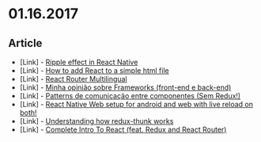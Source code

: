 # 01.16.2017

## Article

- \[Link\] - [Ripple effect in React Native](https://medium.com/react-native-motion/ripple-effect-in-react-native-1cb0ad568e91#.9fcppu0wt)
- \[Link\] - [How to add React to a simple html file](https://medium.com/@to_pe/how-to-add-react-to-a-simple-html-file-a11511c0235f#.fkqq72r9c)
- \[Link\] - [React Router Multilingual](https://medium.com/@markuretsky/react-router-multilingual-362eaa33ae20#.d8xpoa77w)
- \[Link\] - [Minha opinião sobre Frameworks (front-end e back-end)](https://medium.com/@FilipeDeschamps/minha-opini%C3%A3o-sobre-frameworks-front-end-e-back-end-74d85f046095#.1cg2dfw3r)
- \[Link\] - [Patterns de comunicação entre componentes (Sem Redux!)](https://medium.com/@joaolucasluc/comunicacao-entre-componentes-react-8574108b5043#.nm2mko96i)
- \[Link\] - [React Native Web setup for android and web with live reload on both!](https://medium.com/@naqvitalha/react-native-web-setup-with-live-reload-on-both-at-the-same-time-657a99ac521a#.6p1m36efh)
- \[Link\] - [Understanding how redux-thunk works](https://medium.com/@gethylgeorge/understanding-how-redux-thunk-works-72de3bdebc50#.bumh8fnzb)
- \[Link\] - [Complete Intro To React (feat. Redux and React Router)](https://medium.com/@santosaileen77/complete-intro-to-react-feat-redux-and-react-router-f4082ea7fc0#.fl57w3pl5)

